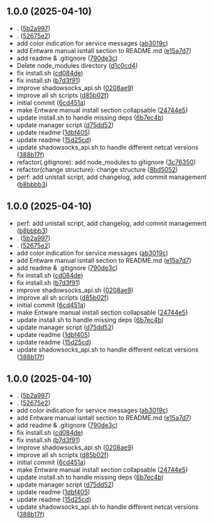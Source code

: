 ## 1.0.0 (2025-04-10)

* . ([5b2a997](https://github.com/doubleniki/shadowsocks-vpn-manager/commit/5b2a997))
* . ([52675e2](https://github.com/doubleniki/shadowsocks-vpn-manager/commit/52675e2))
* add color indication for service messages ([ab3019c](https://github.com/doubleniki/shadowsocks-vpn-manager/commit/ab3019c))
* add Entware manual isntall section to README.md ([e15a7d7](https://github.com/doubleniki/shadowsocks-vpn-manager/commit/e15a7d7))
* add readme & .gitignore ([790de3c](https://github.com/doubleniki/shadowsocks-vpn-manager/commit/790de3c))
* Delete node_modules directory ([d1c0cd4](https://github.com/doubleniki/shadowsocks-vpn-manager/commit/d1c0cd4))
* fix install.sh ([cd084de](https://github.com/doubleniki/shadowsocks-vpn-manager/commit/cd084de))
* fix install.sh ([b7d3f91](https://github.com/doubleniki/shadowsocks-vpn-manager/commit/b7d3f91))
* improve  shadowsocks_api.sh ([0208ae9](https://github.com/doubleniki/shadowsocks-vpn-manager/commit/0208ae9))
* improve all sh scripts ([d85b02f](https://github.com/doubleniki/shadowsocks-vpn-manager/commit/d85b02f))
* initial commit ([6cd451a](https://github.com/doubleniki/shadowsocks-vpn-manager/commit/6cd451a))
* make  Entware manual install section collapsable ([24744e5](https://github.com/doubleniki/shadowsocks-vpn-manager/commit/24744e5))
* update install.sh to handle missing deps ([6b7ec4b](https://github.com/doubleniki/shadowsocks-vpn-manager/commit/6b7ec4b))
* update manager script ([d75dd52](https://github.com/doubleniki/shadowsocks-vpn-manager/commit/d75dd52))
* update readme ([1dbf405](https://github.com/doubleniki/shadowsocks-vpn-manager/commit/1dbf405))
* update readme ([15d25cd](https://github.com/doubleniki/shadowsocks-vpn-manager/commit/15d25cd))
* update shadowsocks_api.sh to handle different netcat versions ([388b17f](https://github.com/doubleniki/shadowsocks-vpn-manager/commit/388b17f))
* refactor(.gitignore): add node_modules to gitignore ([3c76350](https://github.com/doubleniki/shadowsocks-vpn-manager/commit/3c76350))
* refactor(change structure): change structure ([8bd5052](https://github.com/doubleniki/shadowsocks-vpn-manager/commit/8bd5052))
* perf: add unistall script, add changelog, add commit management ([b8bbbb3](https://github.com/doubleniki/shadowsocks-vpn-manager/commit/b8bbbb3))



## 1.0.0 (2025-04-10)

* perf: add unistall script, add changelog, add commit management ([b8bbbb3](https://github.com/doubleniki/shadowsocks-vpn-manager/commit/b8bbbb3))
* . ([5b2a997](https://github.com/doubleniki/shadowsocks-vpn-manager/commit/5b2a997))
* . ([52675e2](https://github.com/doubleniki/shadowsocks-vpn-manager/commit/52675e2))
* add color indication for service messages ([ab3019c](https://github.com/doubleniki/shadowsocks-vpn-manager/commit/ab3019c))
* add Entware manual isntall section to README.md ([e15a7d7](https://github.com/doubleniki/shadowsocks-vpn-manager/commit/e15a7d7))
* add readme & .gitignore ([790de3c](https://github.com/doubleniki/shadowsocks-vpn-manager/commit/790de3c))
* fix install.sh ([cd084de](https://github.com/doubleniki/shadowsocks-vpn-manager/commit/cd084de))
* fix install.sh ([b7d3f91](https://github.com/doubleniki/shadowsocks-vpn-manager/commit/b7d3f91))
* improve  shadowsocks_api.sh ([0208ae9](https://github.com/doubleniki/shadowsocks-vpn-manager/commit/0208ae9))
* improve all sh scripts ([d85b02f](https://github.com/doubleniki/shadowsocks-vpn-manager/commit/d85b02f))
* initial commit ([6cd451a](https://github.com/doubleniki/shadowsocks-vpn-manager/commit/6cd451a))
* make  Entware manual install section collapsable ([24744e5](https://github.com/doubleniki/shadowsocks-vpn-manager/commit/24744e5))
* update install.sh to handle missing deps ([6b7ec4b](https://github.com/doubleniki/shadowsocks-vpn-manager/commit/6b7ec4b))
* update manager script ([d75dd52](https://github.com/doubleniki/shadowsocks-vpn-manager/commit/d75dd52))
* update readme ([1dbf405](https://github.com/doubleniki/shadowsocks-vpn-manager/commit/1dbf405))
* update readme ([15d25cd](https://github.com/doubleniki/shadowsocks-vpn-manager/commit/15d25cd))
* update shadowsocks_api.sh to handle different netcat versions ([388b17f](https://github.com/doubleniki/shadowsocks-vpn-manager/commit/388b17f))



## 1.0.0 (2025-04-10)

* . ([5b2a997](https://github.com/doubleniki/shadowsocks-vpn-manager/commit/5b2a997))
* . ([52675e2](https://github.com/doubleniki/shadowsocks-vpn-manager/commit/52675e2))
* add color indication for service messages ([ab3019c](https://github.com/doubleniki/shadowsocks-vpn-manager/commit/ab3019c))
* add Entware manual isntall section to README.md ([e15a7d7](https://github.com/doubleniki/shadowsocks-vpn-manager/commit/e15a7d7))
* add readme & .gitignore ([790de3c](https://github.com/doubleniki/shadowsocks-vpn-manager/commit/790de3c))
* fix install.sh ([cd084de](https://github.com/doubleniki/shadowsocks-vpn-manager/commit/cd084de))
* fix install.sh ([b7d3f91](https://github.com/doubleniki/shadowsocks-vpn-manager/commit/b7d3f91))
* improve  shadowsocks_api.sh ([0208ae9](https://github.com/doubleniki/shadowsocks-vpn-manager/commit/0208ae9))
* improve all sh scripts ([d85b02f](https://github.com/doubleniki/shadowsocks-vpn-manager/commit/d85b02f))
* initial commit ([6cd451a](https://github.com/doubleniki/shadowsocks-vpn-manager/commit/6cd451a))
* make  Entware manual install section collapsable ([24744e5](https://github.com/doubleniki/shadowsocks-vpn-manager/commit/24744e5))
* update install.sh to handle missing deps ([6b7ec4b](https://github.com/doubleniki/shadowsocks-vpn-manager/commit/6b7ec4b))
* update manager script ([d75dd52](https://github.com/doubleniki/shadowsocks-vpn-manager/commit/d75dd52))
* update readme ([1dbf405](https://github.com/doubleniki/shadowsocks-vpn-manager/commit/1dbf405))
* update readme ([15d25cd](https://github.com/doubleniki/shadowsocks-vpn-manager/commit/15d25cd))
* update shadowsocks_api.sh to handle different netcat versions ([388b17f](https://github.com/doubleniki/shadowsocks-vpn-manager/commit/388b17f))



